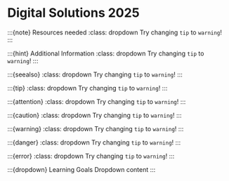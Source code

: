 # Digital Solutions 2025

:::{note} Resources needed
:class: dropdown
Try changing `tip` to `warning`!
:::



:::{hint} Additional Information
:class: dropdown
Try changing `tip` to `warning`!
:::

:::{seealso}
:class: dropdown
Try changing `tip` to `warning`!
:::

:::{tip}
:class: dropdown
Try changing `tip` to `warning`!
:::

:::{attention}
:class: dropdown
Try changing `tip` to `warning`!
:::

:::{caution}
:class: dropdown
Try changing `tip` to `warning`!
:::

:::{warning}
:class: dropdown
Try changing `tip` to `warning`!
:::

:::{danger}
:class: dropdown
Try changing `tip` to `warning`!
:::

:::{error}
:class: dropdown
Try changing `tip` to `warning`!
:::

:::{dropdown} Learning Goals
Dropdown content
:::

